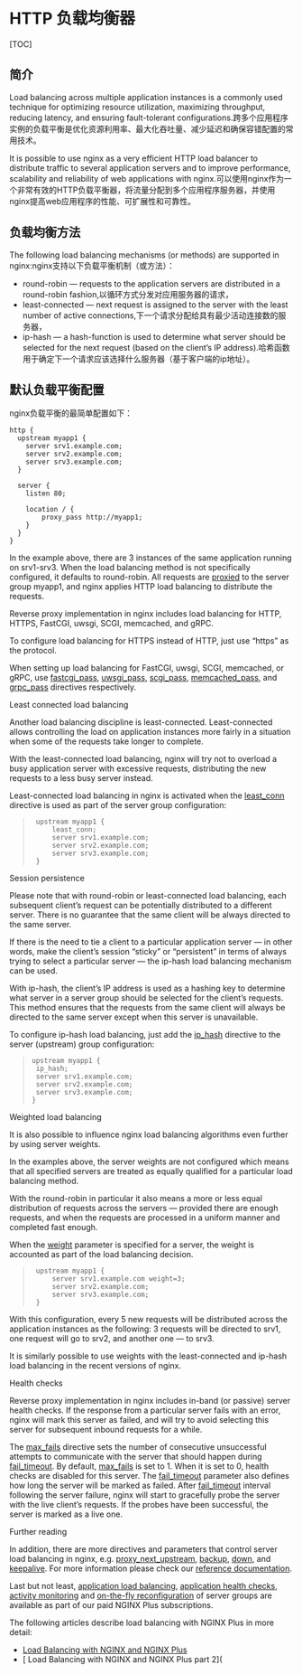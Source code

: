 # HTTP 负载均衡器

[TOC]

## 简介

Load balancing across multiple application instances is a commonly used technique for optimizing resource utilization, maximizing throughput, reducing latency, and ensuring fault-tolerant configurations.跨多个应用程序实例的负载平衡是优化资源利用率、最大化吞吐量、减少延迟和确保容错配置的常用技术。

It is possible to use nginx as a very efficient HTTP load balancer to distribute traffic to several application servers and to improve performance, scalability and reliability of web applications with nginx.可以使用nginx作为一个非常有效的HTTP负载平衡器，将流量分配到多个应用程序服务器，并使用nginx提高web应用程序的性能、可扩展性和可靠性。

## 负载均衡方法

The following load balancing mechanisms (or methods) are supported in nginx:nginx支持以下负载平衡机制（或方法）：

- round-robin — requests to the application servers are distributed in a round-robin fashion,以循环方式分发对应用服务器的请求，
- least-connected — next request is assigned to the server with the least number of active connections,下一个请求分配给具有最少活动连接数的服务器，
- ip-hash — a hash-function is used to determine what server should be selected for the next request (based on the client’s IP address).哈希函数用于确定下一个请求应该选择什么服务器（基于客户端的ip地址）。

## 默认负载平衡配置

nginx负载平衡的最简单配置如下：

```nginx
http {
  upstream myapp1 {
    server srv1.example.com;
    server srv2.example.com;
    server srv3.example.com;
  }

  server {
    listen 80;

    location / {
        proxy_pass http://myapp1;
    }
  }
}
```



 

In the example above, there are 3 instances of the same application running on srv1-srv3. When the load balancing method is not specifically configured, it defaults to round-robin. All requests are [ proxied](https://nginx.org/en/docs/http/ngx_http_proxy_module.html#proxy_pass) to the server group myapp1, and nginx applies HTTP load balancing to distribute the requests.

Reverse proxy implementation in nginx includes load balancing for HTTP, HTTPS, FastCGI, uwsgi, SCGI, memcached, and gRPC.

To configure load balancing for HTTPS instead of HTTP, just use “https” as the protocol.

When setting up load balancing for FastCGI, uwsgi, SCGI, memcached, or gRPC, use [fastcgi_pass](https://nginx.org/en/docs/http/ngx_http_fastcgi_module.html#fastcgi_pass), [uwsgi_pass](https://nginx.org/en/docs/http/ngx_http_uwsgi_module.html#uwsgi_pass), [scgi_pass](https://nginx.org/en/docs/http/ngx_http_scgi_module.html#scgi_pass), [memcached_pass](https://nginx.org/en/docs/http/ngx_http_memcached_module.html#memcached_pass), and [grpc_pass](https://nginx.org/en/docs/http/ngx_http_grpc_module.html#grpc_pass) directives respectively.



Least connected load balancing

Another load balancing discipline is least-connected. Least-connected allows controlling the load on application instances more fairly in a situation when some of the requests take longer to complete.

With the least-connected load balancing, nginx will try not to overload a busy application server with excessive requests, distributing the new requests to a less busy server instead.

Least-connected load balancing in nginx is activated when the [ least_conn](https://nginx.org/en/docs/http/ngx_http_upstream_module.html#least_conn) directive is used as part of the server group configuration:

> ```
>  upstream myapp1 {
>      least_conn;
>      server srv1.example.com;
>      server srv2.example.com;
>      server srv3.example.com;
>  }
> ```

 



Session persistence

Please note that with round-robin or least-connected load balancing, each subsequent client’s request can be potentially distributed to a different server. There is no guarantee that the same client will be always directed to the same server.

If there is the need to tie a client to a particular application server — in other words, make the client’s session “sticky” or “persistent” in terms of always trying to select a particular server — the ip-hash load balancing mechanism can be used.

With ip-hash, the client’s IP address is used as a hashing key to determine what server in a server group should be selected for the client’s requests. This method ensures that the requests from the same client will always be directed to the same server except when this server is unavailable.

To configure ip-hash load balancing, just add the [ip_hash](https://nginx.org/en/docs/http/ngx_http_upstream_module.html#ip_hash) directive to the server (upstream) group configuration:

> ```
> upstream myapp1 {
>  ip_hash;
>  server srv1.example.com;
>  server srv2.example.com;
>  server srv3.example.com;
> }
> ```

 



Weighted load balancing

It is also possible to influence nginx load balancing algorithms even further by using server weights.

In the examples above, the server weights are not configured which means that all specified servers are treated as equally qualified for a particular load balancing method.

With the round-robin in particular it also means a more or less equal distribution of requests across the servers — provided there are enough requests, and when the requests are processed in a uniform manner and completed fast enough.

When the [weight](https://nginx.org/en/docs/http/ngx_http_upstream_module.html#server) parameter is specified for a server, the weight is accounted as part of the load balancing decision.

> ```
>  upstream myapp1 {
>      server srv1.example.com weight=3;
>      server srv2.example.com;
>      server srv3.example.com;
>  }
> ```

 

With this configuration, every 5 new requests will be distributed across the application instances as the following: 3 requests will be directed to srv1, one request will go to srv2, and another one — to srv3.

It is similarly possible to use weights with the least-connected and ip-hash load balancing in the recent versions of nginx.



Health checks

Reverse proxy implementation in nginx includes in-band (or passive) server health checks. If the response from a particular server fails with an error, nginx will mark this server as failed, and will try to avoid selecting this server for subsequent inbound requests for a while.

The [max_fails](https://nginx.org/en/docs/http/ngx_http_upstream_module.html#server) directive sets the number of consecutive unsuccessful attempts to communicate with the server that should happen during [fail_timeout](https://nginx.org/en/docs/http/ngx_http_upstream_module.html#server). By default, [max_fails](https://nginx.org/en/docs/http/ngx_http_upstream_module.html#server) is set to 1. When it is set to 0, health checks are disabled for this server. The [fail_timeout](https://nginx.org/en/docs/http/ngx_http_upstream_module.html#server) parameter also defines how long the server will be marked as failed. After [fail_timeout](https://nginx.org/en/docs/http/ngx_http_upstream_module.html#server) interval following the server failure, nginx will start to gracefully probe the server with the live client’s requests. If the probes have been successful, the server is marked as a live one.



Further reading

In addition, there are more directives and parameters that control server load balancing in nginx, e.g. [proxy_next_upstream](https://nginx.org/en/docs/http/ngx_http_proxy_module.html#proxy_next_upstream), [backup](https://nginx.org/en/docs/http/ngx_http_upstream_module.html#server), [down](https://nginx.org/en/docs/http/ngx_http_upstream_module.html#server), and [keepalive](https://nginx.org/en/docs/http/ngx_http_upstream_module.html#keepalive). For more information please check our [reference documentation](https://nginx.org/en/docs/).

Last but not least, [ application load balancing](https://www.nginx.com/products/application-load-balancing/), [ application health checks](https://www.nginx.com/products/application-health-checks/), [ activity monitoring](https://www.nginx.com/products/live-activity-monitoring/) and [ on-the-fly reconfiguration](https://www.nginx.com/products/on-the-fly-reconfiguration/) of server groups are available as part of our paid NGINX Plus subscriptions.

The following articles describe load balancing with NGINX Plus in more detail:

- [ Load Balancing with NGINX and NGINX Plus](https://www.nginx.com/blog/load-balancing-with-nginx-plus/)
- [ Load Balancing with NGINX and NGINX Plus part 2](